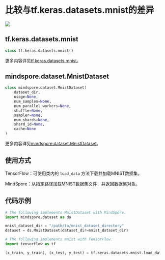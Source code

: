 # 比较与tf.keras.datasets.mnist的差异

<a href="https://gitee.com/mindspore/docs/blob/master/docs/mindspore/source_zh_cn/note/api_mapping/tensorflow_diff/mnist.md" target="_blank"><img src="https://mindspore-website.obs.cn-north-4.myhuaweicloud.com/website-images/master/resource/_static/logo_source.png"></a>

## tf.keras.datasets.mnist

```python
class tf.keras.datasets.mnist()
```

更多内容详见[tf.keras.datasets.mnist](https://www.tensorflow.org/versions/r1.15/api_docs/python/tf/keras/datasets/mnist)。

## mindspore.dataset.MnistDataset

```python
class mindspore.dataset.MnistDataset(
    dataset_dir,
    usage=None,
    num_samples=None,
    num_parallel_workers=None,
    shuffle=None,
    sampler=None,
    num_shards=None,
    shard_id=None,
    cache=None
)
```

更多内容详见[mindspore.dataset.MnistDataset](https://mindspore.cn/docs/zh-CN/master/api_python/dataset/mindspore.dataset.MnistDataset.html#mindspore.dataset.MnistDataset)。

## 使用方式

TensorFlow：可使用类内的 `load_data` 方法下载并加载MNIST数据集。

MindSpore：从指定路径加载MNIST数据集文件，并返回数据集对象。

## 代码示例

```python
# The following implements MnistDataset with MindSpore.
import mindspore.dataset as ds

mnist_dataset_dir = "/path/to/mnist_dataset_directory"
dataset = ds.MnistDataset(dataset_dir=mnist_dataset_dir)

# The following implements mnist with TensorFlow.
import tensorflow as tf

(x_train, y_train), (x_test, y_test) = tf.keras.datasets.mnist.load_data()
```
